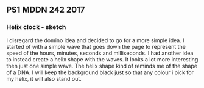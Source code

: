 ## PS1 MDDN 242 2017

### Helix clock - sketch 

I disregard the domino idea and decided to go for a more simple idea. I started of with a simple wave that goes down the page to represent the speed of the hours, minutes, seconds and milliseconds. I had another idea to instead create a helix shape with the waves. It looks a lot more interesting then just one simple wave. The helix shape kind of reminds me of the shape of a DNA. I will keep the background black just so that any colour i pick for my helix, it will also stand out. 
